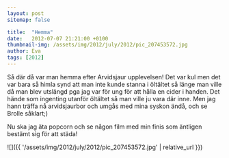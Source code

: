 ```yaml
---
layout: post
sitemap: false

title:  "Hemma"
date:   2012-07-07 21:21:00 +0100
thumbnail-img: /assets/img/2012/july/2012/pic_207453572.jpg
author: Eva
tags: [2012]
---
```


Så där då var man hemma efter Arvidsjaur upplevelsen! Det var kul men det var bara så himla synd att man inte kunde stanna i öltältet så länge man ville då man blev utslängd pga jag var för ung för att hålla en cider i handen. Det hände som ingenting utanför öltältet så man ville ju vara där inne. Men jag hann träffa nå arvidsjaurbor och umgås med mina syskon ändå, och se Brolle såklart;) 

Nu ska jag äta popcorn och se någon film med min finis som äntligen bestämt sig för att städa!

![]({{ '/assets/img/2012/july/2012/pic_207453572.jpg'  | relative_url }})

